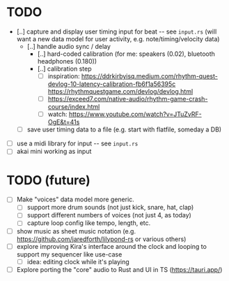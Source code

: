 # TODO

- [..] capture and display user timing input for beat -- see `input.rs` (will want a new data model for user activity, e.g. note/timing/velocity data)
  - [..] handle audio sync / delay
    - [..] hard-coded calibration (for me: speakers (0.02), bluetooth headphones (0.180))
    - [..] calibration step
      - [ ] inspiration: https://ddrkirbyisq.medium.com/rhythm-quest-devlog-10-latency-calibration-fb6f1a56395c
        https://rhythmquestgame.com/devlog/devlog.html
      - [ ] https://exceed7.com/native-audio/rhythm-game-crash-course/index.html
      - [ ] watch: https://www.youtube.com/watch?v=JTuZvRF-OgE&t=41s
  - [ ] save user timing data to a file (e.g. start with flatfile, someday a DB)
- [ ] use a midi library for input -- see `input.rs`
- [ ] akai mini working as input

# TODO (future)
- [ ] Make "voices" data model more generic.
  - [ ] support more drum sounds (not just kick, snare, hat, clap)
  - [ ] support different numbers of voices (not just 4, as today)
  - [ ] capture loop config like tempo, length, etc.
- [ ] show music as sheet music notation (e.g. https://github.com/jaredforth/lilypond-rs or various others)
- [ ] explore improving Kira's interface around the clock and looping to support my sequencer like use-case
  - [ ] idea: editing clock while it's playing
- [ ] Explore porting the "core" audio to Rust and UI in TS (https://tauri.app/)
